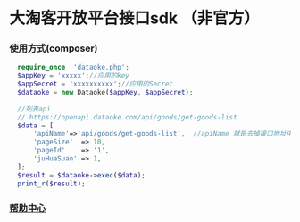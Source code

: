 # 大淘客开放平台接口sdk （非官方）


### 使用方式(composer)  
```php
  require_once  'dataoke.php';
  $appKey = 'xxxxx';//应用的key
  $appSecret = 'xxxxxxxxxx';//应用的Secret
  $dataoke = new Dataoke($appKey, $appSecret);
  
  //列表api
  // https://openapi.dataoke.com/api/goods/get-goods-list
  $data = [
      'apiName'=>'api/goods/get-goods-list',  //apiName 就是去掉接口地址中的host的部分
      'pageSize'  => 10,
      'pageId'    => '1', 
      'juHuaSuan' => 1, 
  ]; 
  $result = $dataoke->exec($data); 
  print_r($result); 
```



### [帮助中心](https://bb.ffxia.cn)
